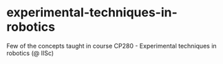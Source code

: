 # experimental-techniques-in-robotics
Few of the concepts taught in course CP280 - Experimental techniques in robotics (@ IISc)
